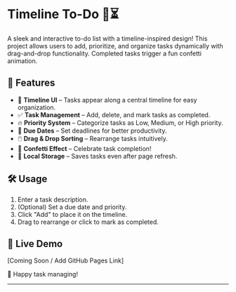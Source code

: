 # Timeline To-Do 📝⏳  

A sleek and interactive to-do list with a timeline-inspired design! This project allows users to add, prioritize, and organize tasks dynamically with drag-and-drop functionality. Completed tasks trigger a fun confetti animation.  

## 🚀 Features  
- 🌟 **Timeline UI** – Tasks appear along a central timeline for easy organization.  
- ✅ **Task Management** – Add, delete, and mark tasks as completed.  
- 🔥 **Priority System** – Categorize tasks as Low, Medium, or High priority.  
- 📅 **Due Dates** – Set deadlines for better productivity.  
- 🖱️ **Drag & Drop Sorting** – Rearrange tasks intuitively.  
- 🎉 **Confetti Effect** – Celebrate task completion!  
- 💾 **Local Storage** – Saves tasks even after page refresh.  

## 🛠️ Usage  
1. Enter a task description.  
2. (Optional) Set a due date and priority.  
3. Click "Add" to place it on the timeline.  
4. Drag to rearrange or click to mark as completed.  

## 📌 Live Demo  
[Coming Soon / Add GitHub Pages Link]  

🚀 Happy task managing!  

---
